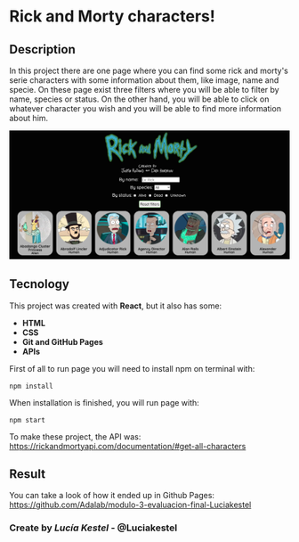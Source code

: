 # Rick and Morty characters!

## Description

In this project there are one page where you can find some rick and morty's serie characters with some information about them, like image, name and specie. On these page exist three filters where you will be able to filter by name, species or status.
On the other hand, you will be able to click on whatever character you wish and you will be able to find more information about him.

![Page image](./src/images/readme-page.png)

## Tecnology

This project was created with **React**, but it also has some:

- **HTML**
- **CSS**
- **Git and GitHub Pages**
- **APIs**

First of all to run page you will need to install npm on terminal with:

    npm install

When installation is finished, you will run page with:

    npm start

To make these project, the API was: https://rickandmortyapi.com/documentation/#get-all-characters

## Result

You can take a look of how it ended up in Github Pages: https://github.com/Adalab/modulo-3-evaluacion-final-Luciakestel

### Create by _Lucía Kestel_ - @Luciakestel
